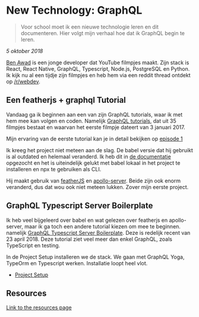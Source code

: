 # New Technology: GraphQL

> Voor school moet ik een nieuwe technologie leren en dit documenteren. Hier volgt mijn verhaal hoe dat ik GraphQL begin te leren.

_5 oktober 2018_

[Ben Awad](https://www.youtube.com/user/99baddawg) is een jonge developer dat YouTube filmpjes maakt.
Zijn stack is React, React Native, GraphQL, Typescript, Node.js, PostgreSQL en Python. Ik kijk nu al een tijdje zijn filmpjes en heb hem via een reddit thread ontdekt op [/r/webdev](https://www.reddit.com/r/webdev/).

## Een featherjs + graphql Tutorial

Vandaag ga ik beginnen aan een van zijn GraphQL tutorials, waar ik met hem mee kan volgen en coden. Namelijk [GraphQL tutorials](https://www.youtube.com/watch?v=6Jw629xrkF8&list=PLN3n1USn4xlnd-eR3bEZvIr04yoiSRnUl), dat uit 35 filmpjes bestaat en waarvan het eerste filmpje dateert van 3 januari 2017.

Mijn ervaring van de eerste tutorial kan je in detail bekijken op [episode 1](./Ben_Awad/GraphQL_Tutorials/episode1.md)

Ik kreeg het project niet meteen aan de slag. De babel versie dat hij gebruikt is al outdated en helemaal veranderd. Ik heb dit in [de documentatie](https://babeljs.io/docs/en/usage) opgezocht en het is uiteindelijk gelukt met babel lokaal in het project te installeren en npx te gebruiken als CLI.

Hij maakt gebruik van [featherJS](https://docs.feathersjs.com/) en [apollo-server](https://www.apollographql.com/). Beide zijn ook enorm veranderd, dus dat wou ook niet meteen lukken. Zover mijn eerste project.

## GraphQL Typescript Server Boilerplate

Ik heb veel bijgeleerd over babel en wat gelezen over featherjs en apollo-server, maar ik ga toch een andere tutorial kiezen om mee te beginnen. namelijk [GraphQL Typescript Server Boilerplate](https://www.youtube.com/watch?v=2eWIr6bbons&list=PLN3n1USn4xlky9uj6wOhfsPez7KZOqm2V). Deze is redelijk recent van 23 april 2018. Deze tutorial ziet veel meer dan enkel GraphQL, zoals TypeScript en testing.

In de Project Setup installeren we de stack. We gaan met GraphQL Yoga, TypeOrm en Typescript werken. Installatie loopt heel vlot.

- [Project Setup](./Ben_Awad/GraphQL_Typescript_Server/episode0.md)

## Resources

[Link to the resources page](./resources/)
